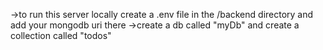 ->to run this server locally create a .env file in the /backend directory and add your mongodb uri there
->create a db called "myDb" and create a collection called "todos"
